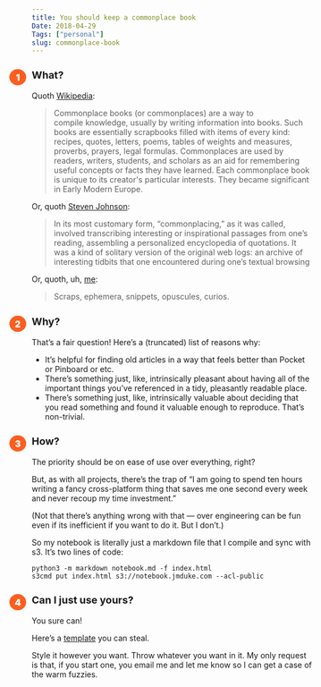 ```yaml
---
title: You should keep a commonplace book
Date: 2018-04-29
Tags: ["personal"]
slug: commonplace-book
---
```


<style>
h3 { 
font-size: 18px; }
h3 > span {
	    background: #fd5d20;
	    position: absolute;
    color: #fff;
    font-weight: 900;
    width: 30px;
    height: 29px;
    line-height: 30px;
    text-align: center;
    margin-left: -40px;
    border-radius: 50%;
    font-size: 16px;
}
</style>


### <span>1</span> What?

Quoth [Wikipedia](https://en.wikipedia.org/wiki/Commonplace_book):

> Commonplace books (or commonplaces) are a way to compile knowledge, usually by writing information into books. Such books are essentially scrapbooks filled with items of every kind: recipes, quotes, letters, poems, tables of weights and measures, proverbs, prayers, legal formulas. Commonplaces are used by readers, writers, students, and scholars as an aid for remembering useful concepts or facts they have learned. Each commonplace book is unique to its creator's particular interests. They became significant in Early Modern Europe.

Or, quoth [Steven Johnson](https://stevenberlinjohnson.com/the-glass-box-and-the-commonplace-book-639b16c4f3bb):

> In its most customary form, “commonplacing,” as it was called, involved transcribing interesting or inspirational passages from one’s reading, assembling a personalized encyclopedia of quotations. It was a kind of solitary version of the original web logs: an archive of interesting tidbits that one encountered during one’s textual browsing

Or, quoth, uh, [me](http://notebook.jmduke.com):

> Scraps, ephemera, snippets, opuscules, curios.

<!--more-->

### <span>2</span> Why?

That’s a fair question!  Here’s a (truncated) list of reasons why:

- It’s helpful for finding old articles in a way that feels better than Pocket or Pinboard or etc.
- There’s something just, like, intrinsically pleasant about having all of the important things you’ve referenced in a tidy, pleasantly readable place.
- There’s something just, like, intrinsically valuable about deciding that you read something and found it valuable enough to reproduce.  That’s non-trivial.

### <span>3</span> How?

The priority should be on ease of use over everything, right?

But, as with all projects, there’s the trap of “I am going to spend ten hours writing a fancy cross-platform thing that saves me one second every week and never recoup my time investment.”

(Not that there’s anything wrong with that — over engineering can be fun even if its inefficient if you want to do it.  But I don’t.)

So my notebook is literally just a markdown file that I compile and sync with s3.  It’s two lines of code:

```
python3 -m markdown notebook.md -f index.html
s3cmd put index.html s3://notebook.jmduke.com --acl-public
```

### <span>4</span> Can I just use yours?

You sure can!

Here’s a [template](https://gist.github.com/jmduke/c4ad2a0d6745d23e4e9bbdc2afc9cd90) you can steal.

Style it however you want.  Throw whatever you want in it.  My only request is that, if you start one, you email me and let me know so I can get a case of the warm fuzzies.
